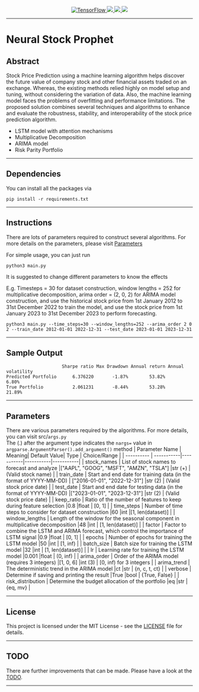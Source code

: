 <div align="center">
  <a href="https://github.com/tensorflow/tensorflow">
    <img src="https://img.shields.io/badge/TensorFlow-FF8000?style=for-the-badge&logo=tensorflow&logoColor=white" alt="TensorFlow">
  </a>
  <a href="https://keras.io/">
    <img src="https://img.shields.io/badge/Keras-%23D00000.svg?style=for-the-badge&logo=Keras&logoColor=white" alt"Keras">
  </a>
  <a href="https://en.wikipedia.org/wiki/Long_short-term_memory">
    <img src="https://img.shields.io/badge/LSTM-009900?style=for-the-badge" alt"LSTM">
  </a>
  <a href="https://en.wikipedia.org/wiki/Autoregressive_integrated_moving_average">
    <img src="https://img.shields.io/badge/ARIMA-0080FF?style=for-the-badge" alt"ARIMA">
  </a>
</div>

<hr/>

# Neural Stock Prophet

## Abstract
Stock Price Prediction using a machine learning algorithm helps discover the future value of company stock and other financial assets traded on an exchange. Whereas, the existing methods relied highly on model setup and tuning, without considering the variation of data. Also, the machine learning model faces the problems of overfitting and performance limitations. The proposed solution combines several techniques and algorithms to enhance and evaluate the robustness, stability, and interoperability of the stock price prediction algorithm.
+ LSTM model with attention mechanisms
+ Multiplicative Decomposition
+ ARIMA model
+ Risk Parity Portfolio

<hr/>

## Dependencies
You can install all the packages via
```
pip install -r requirements.txt
```

<hr/>

## Instructions
There are lots of parameters required to construct several algorithms. For more details on the parameters, please visit [Parameters](#parameters)

For simple usage, you can just run
```
python3 main.py
```

It is suggested to change different parameters to know the effects  
  
E.g. Timesteps = 30 for dataset construction, window lengths = 252 for multiplicative decomposition, arima order = (2, 0, 2) for ARIMA model construction, and use the historical stock price from 1st January 2012 to 31st December 2022 to train the model, and use the stock price from 1st January 2023 to 31st December 2023 to perform forecasting. 
```
python3 main.py --time_steps=30 --window_lengths=252 --arima_order 2 0 2 --train_date 2012-01-01 2022-12-31 --test_date 2023-01-01 2023-12-31
```

<hr/>

## Sample Output
```
                     Sharpe ratio Max Drawdown Annual return Annual volatility
Predicted Portfolio      6.376220       -1.87%        53.82%             6.80%
True Portfolio           2.061231       -8.44%        53.28%            21.89%
```

<hr/>

## Parameters
There are various parameters required by the algorithms. 
For more details, you can visit src/```args.py```  
The (.) after the argument type indicates the ```nargs=``` value in ```argparse.ArgumentParser().add_argument()``` method
| Parameter Name  | Meaning| Default Value| Type | Choice/Range |
| ---------- | -----------|-----------|-----------|-----------|
| stock_names   | List of stock names to forecast and analyze   |["AAPL", "GOOG", "MSFT", "AMZN", "TSLA"]   |str (+)   | (Valid stock name) |
|  train_date  | Start and end date for training data (in the format of YYYY-MM-DD)   | ["2016-01-01", "2022-12-31"]  |str (2)   | (Valid stock price date) | 
| test_date   | Start and end date for testing data (in the format of YYYY-MM-DD)   |["2023-01-01", "2023-12-31"]   |str (2)   | (Valid stock price date) | 
| keep_ratio   | Ratio of the number of features to keep during feature selection   |0.8   |float   | [0, 1] | 
| time_steps   | Number of time steps to consider for dataset construction   |60   |int   |[1, len(dataset)] | 
| window_lengths   | Length of the window for the seasonal component in multiplicative decomposition   |48   |int   | [1, len(dataset)] | 
| factor   | Factor to combine the LSTM and ARIMA forecast, which control the importance of LSTM signal   |0.9   |float   | [0, 1] | 
| epochs   | Number of epochs for training the LSTM model   |50   |int   | [1, inf) | 
| batch_size   | Batch size for training the LSTM model  |32   |int   | [1, len(dataset)] | 
| lr   | Learning rate for training the LSTM model   |0.001   |float  | (0, inf) | 
| arima_order   | Order of the ARIMA model (requires 3 integers)   |[1, 0, 6]   |int (3)   | [0, inf) for 3 integers |
| arima_trend   | The deterministic trend in the ARIMA model   |ct   |str   | {n, c, t, ct} |
|  verbose  | Determine if saving and printing the result   |True   |bool   | {True, False} | 
| risk_distribution   | Determine the budget allocation of the portfolio   |eq   |str   | {eq, mv} |

<hr/>

## License
This project is licensed under the MIT License - see the [LICENSE](LICENSE) file for details.

<hr/>

## TODO
There are further improvements that can be made. Please have a look at the [TODO](TODO.md). 

<hr/>
